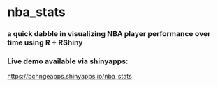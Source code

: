 # nba_stats

### a quick dabble in visualizing NBA player performance over time using R + RShiny

### Live demo available via shinyapps:
https://bchngeapps.shinyapps.io/nba_stats
